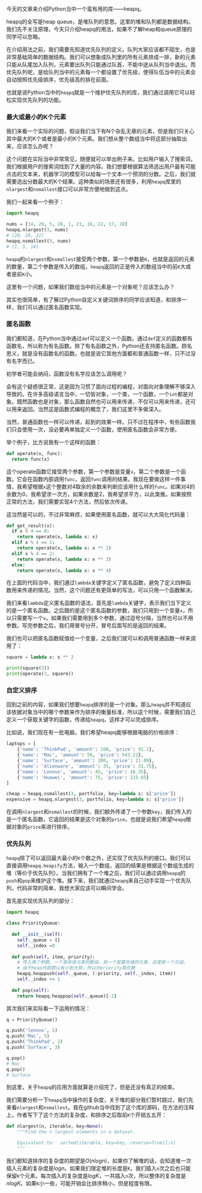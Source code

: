 今天的文章来介绍Python当中一个蛮有用的库——heapq。

heapq的全写是heap queue，是堆队列的意思。这里的堆和队列都是数据结构。我们先不关注原理，今天只介绍heapq的用法，如果不了解heap和queue原理的同学可以忽略。

在介绍用法之前，我们需要先知道优先队列的定义。队列大家应该都不陌生，也是非常基础简单的数据结构。我们可以想象成队列里的所有元素排成一排，新的元素只能从队尾加入队列，元素要出队列只能通过队首，不能中途从队列当中退出。而优先队列呢，是给队列当中的元素每一个都设置了优先级，使得队伍当中的元素会自动按照优先级排序，优先级高的排在前面。

也就是说Python当中的`heapq`就是一个维护优先队列的库，我们通过调用它可以轻松实现优先队列的功能。

### 最大或最小的K个元素

我们来看一个实际的问题，假设我们当下有N个杂乱无章的元素，但是我们只关心其中最大的K个或者是最小的K个元素。我们想从整个数组当中将这部分抽取出来，应该怎么办呢？

这个问题在实际当中非常常见，随便就可以举出例子来。比如用户输入了搜索词，我们根据用户的搜索词找到了大量的内容。我们想要根据算法筛选出用户最有可能点击的文本来，机器学习的模型可以给每一个文本一个预测的分数。之后，我们就需要选出分数最大的K个结果。这种类似的场景还有很多，利用`heapq`库里的`nlargest`和`nsmallest`接口可以非常方便地做到这点。

我们一起来看一个例子：

```python
import heapq

nums = [14, 20, 5, 28, 1, 21, 16, 22, 17, 28]
heapq.nlargest(3, nums)
# [28, 28, 22]
heapq.nsmallest(3, nums)
# [1, 5, 14]
```

`heapq`的`nlargest`和`nsmallest`接受两个参数，第一个参数是`K`，也就是返回的元素的数量，第二个参数是传入的数组，`heapq`返回的正是传入的数组当中的前`K`大或者是前`K`小。

这里有一个问题，如果我们数组当中的元素是一个对象呢？应该怎么办？

其实也很简单，有了解过Python自定义关键词排序的同学应该知道，和排序一样，我们可以通过匿名函数实现。

### 匿名函数

我们都知道，在Python当中通过`def`可以定义一个函数。通过`def`定义的函数都有函数名，所以称为有名函数。除了有名函数之外，Python还支持匿名函数。顾名思义，就是没有函数名的函数。也就是说它其他方面都和普通函数一样，只不过没有名字而已。

初学者可能会纳闷，函数没有名字应该怎么调用呢？

会有这个疑惑很正常，这是因为习惯了面向过程的编程，对面向对象理解不够深入导致的。在许多高级语言当中，一切皆对象，一个类，一个函数，一个`int`都是对象。既然函数也是对象，那么函数自然也可以用来传递，不仅可以用来传递，还可以用来返回。当然这是函数式编程的概念了，我们这里不多做深入。

当然，普通函数也一样可以传递，起到的效果一样。只不过在程序中，有些函数我们只会使用一次，没必要再单独定义一个函数，使用匿名函数会非常方便。

举个例子，比方说我有一个这样的函数：

```python
def operate(x, func):
  return func(x)
```

这个operate函数它接受两个参数，第一个参数是变量`x`，第二个参数是一个函数。它会在函数内部调用`func`，返回`func`调用的结果。我现在要做这样一件事情，我希望根据`x`这个整数对4取余的余数来判断应该用什么样的`func`。如果对4的余数为0，我希望求一次方，如果余数是2，我希望求平方，以此类推。如果按照正常的方法，我们需要实现4个方法，然后依次传递。

这当然是可以的，不过非常麻烦，如果使用匿名函数，就可以大大简化代码量：

```python
def get_result(x):
  if x % 4 == 0:
    return operate(x, lambda x: x)
  elif x % 4 == 1:
    return operate(x, lambda x: x ** 2)
  elif x % 4 == 2:
    return operate(x, lambda x: x ** 3)
  else:
    return operate(x, lambda x: x ** 4)
```

在上面的代码当中，我们通过`lambda`关键字定义了匿名函数，避免了定义四种函数用来传递的情况。当然，这个问题还有更简单的写法，可以只用一个函数解决。

我们来看`lambda`定义匿名函数的语法，首先是`lambda`关键字，表示我们当下定义的是一个匿名函数。之后跟的是这个匿名函数的参数，我们只用到一个变量`x`，所以只需要写一个`x`。如果我们需要用到多个参数，通过逗号分隔，当然也可以不用参数。写完参数之后，我们用冒号分开，冒号后面写的是返回的结果。

我们也可以把匿名函数赋值给一个变量，之后我们就可以和调用普通函数一样来调用了：

```python
square = lambda x: x ** 2

print(square(3))
print(operate(3, square))
```

### 自定义排序

回到之前的内容，如果我们想要`heapq`排序的是一个对象。那么`heapq`并不知道应该依据对象当中的哪个参数来作为排序的衡量标准，所以这个时候，需要我们自己定义一个获取关键字的函数，传递给`heapq`，这样才可以完成排序。

比如说，我们现在有一批电脑，我们希望heapq能够根据电脑的价格排序：

```python
laptops = [
    {'name': 'ThinkPad', 'amount': 100, 'price': 91.1},
    {'name': 'Mac', 'amount': 50, 'price': 543.22},
    {'name': 'Surface', 'amount': 200, 'price': 21.09},
    {'name': 'Alienware', 'amount': 35, 'price': 31.75},
    {'name': 'Lenovo', 'amount': 45, 'price': 16.35},
    {'name': 'Huawei', 'amount': 75, 'price': 115.65}
]

cheap = heapq.nsmallest(3, portfolio, key=lambda s: s['price'])
expensive = heapq.nlargest(3, portfolio, key=lambda s: s['price'])
```

在调用`nlargest`和`nsmallest`的时候，我们额外传递了一个参数`key`，我们传入的是一个匿名函数，它返回的结果是这个对象的`price`，也就是说我们希望`heapq`根据对象的`price`来进行排序。

### 优先队列

`heapq`除了可以返回最大最小的`K`个数之外，还实现了优先队列的接口。我们可以直接调用`heapq.heapify`方法，输入一个数组，返回的结果是根据这个数组生成的堆（等价于优先队列）。当我们拥有了一个堆之后，我们可以通过调用`heapq`的`push`和`pop`来维护这个堆。接下来，我们就通过`heapq`来自己动手实现一个优先队列，代码非常的简单，我想大家应该可以瞬间学会。

首先是实现优先队列的部分：

```python
import heapq

class PriorityQueue:
  
  def __init__(self):
    self._queue = []
    self._index =0
    
  def push(self, item, priority):
    # 传入两个参数，一个是存放元素的数组，另一个是要存储的元素，这里是一个元组。
    # 由于heap内部默认有小到大排，所以对priority取负数
    heapq.heappush(self._queue, (-priority, self._index, item))
    self._index += 1
  
  def pop(self):
    return heapq.heappop(self._queue)[-1]
```

其次我们来实际看一下运用的情况：

```python
q = PriorityQueue()

q.push('lenovo', 1)
q.push('Mac', 5)
q.push('ThinkPad', 2)
q.push('Surface', 3)

q.pop()
# Mac
q.pop()
# Surface
```

到这里，关于`heapq`的应用方面就算是介绍完了，但是还没有真正的结束。

我们需要分析一下`heapq`当中操作的复杂度，关于堆的部分我们暂时跳过，我们先来看`nlargest`和`nsmallest`。我在github当中找到了这个库的源码，在方法的注释上，作者写下了这个方法的复杂度，和排序之后取前`K`个开销五五开：

```python
def nlargest(n, iterable, key=None):
    """Find the n largest elements in a dataset.

    Equivalent to:  sorted(iterable, key=key, reverse=True)[:n]
    """
```

我们都知道排序的复杂度的期望是$O(nlogn)$，如果你了解堆的话，会知道堆一次插入元素的复杂度是$logn$。如果我们限定堆的长度是`K`，我们插入`n`次之后也只能保留`K`个元素。每次插入的复杂度是$logK$，一共插入`n`次，所以整体的复杂度是$nlogK$。如果`K`小一些，可能开销会比排序稍小，但是程度有限。